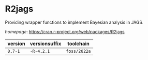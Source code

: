 # R2jags

Providing wrapper functions to implement Bayesian analysis in JAGS.

*homepage*: <https://cran.r-project.org/web/packages/R2jags>

version | versionsuffix | toolchain
--------|---------------|----------
``0.7-1`` | ``-R-4.2.1`` | ``foss/2022a``
